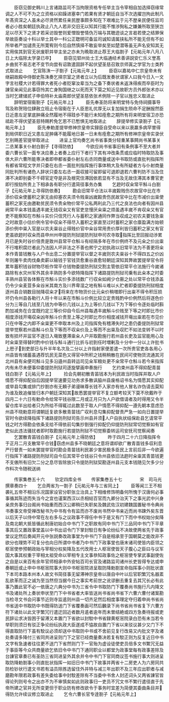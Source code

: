 <!-- { "loadSidebar": true } -->
　　臣窃见御史韩川上言诸路监司不当拘限资格专任举主当令宰相自加选择窃缘常调之人不可不为之立资格以抑躁进塞幸门若果有贤才朝廷自当不次选擢岂拘此制凡年髙资深之人虽未必尽贤然累任亲民歴事颇多知在下艰难比于元不歴亲民便任监司者必小胜矣朝廷执政止八九人若非交旧无以知其行能不惟渉狥私之嫌兼所取至狭岂足以尽天下之贤才若采访毁誉则爱憎毁誉情伪万端与其聴逰谈之言曷若使之结罪保举故臣奏设十科以举士其中一科公正聦明可备监司诚知请属挟私所不能无但有不如所举者严加谴责无所寛宥则今后自然慎择不敢妄举矣至如楚潜等虽无声名安知其无实用俟其到官无状废职并举主坐之亦未为晩取进止荐王大临劄子【元祐元年八月八日上大临除太学录已卒】
　　臣窃见郓州处士王大临通经术善讲説安仁乐义誉髙乡曲贫不易志老不变节向尝有诏敦遣固辞不起伏望圣慈召致京师寘之学官为士类矜式取进止
　　乞官陈洙一子劄子【元祐元年上】
　　臣窃以嘉祐中仁宗皇帝未有继嗣故殿中侍御史陈洙奏乞择宗室之贤者立以为后既发奏状谓家人曰我今日入一文字言社稷大计若得罪大者死小者贬窜汝辈当为之备下奏状者未返洙得疾而卒臣时为諌官亲闻见此事窃怜其亡身狥国继之以死而天下莫之知近见故职方员外郎张术亦以当时乞建储贰子申伯特补太庙斋郎伏望圣慈依张术例除一子官以旌忠义取进止
　　辞明堂宿衞劄子【元祐元年上】
　　臣先奉圣防将来明堂特与免侍祠摄事导驾及称贺陪位肆赦立班止令宿衞在于人臣恩礼优厚无以复加捐生陨命不足酬报然臣日近患左足掌底肿痛全然履地不得跬歩不能行未知痊愈之期所有将来明堂宿卫亦恐祗赴不得伏望圣慈特赐矜免乞恩不已慙惧无地取进止
　　辞提举修实录劄子【元祐元年上】
　　臣先奉勅差提举修神宗皇帝实録臣自受命以来以衰羸多病罕曽得到局供职日近又患左足肿痛不能履地日甚一日未有痊愈之期所有修神宗皇帝实录伏乞别赐差官提举取进止
　　进呈上官均奏乞尚书省事类分轻重某事闗尚书某事关二丞某事关仆射白劄子【寻得防依】
　　今欲应尚书省事旧有条例事不至大者并委六曹长官一面专决应奏上者奏上应行下者行下其有冲改条贯或应临时特取防及事体大非六曹所能専决者即申都省委仆射左右丞同商量或送中书取防或直批判指挥所有都省常程文字并只委在右丞一面批判指挥施行事体稍大及有所疑者方与仆射商量同批判所有诸色人辞状只委左右丞一面収接可留即留可退即退若六曹判防不当及住滞不决即别委不千碍官定夺是非及根究住滞因依若显有不当及无故住滞其本曹官吏即行按劾所贵上下相承各有职分行遣简径事务办集
　　乞趂时収籴常平斛斗白劄子【元祐元年上寻得防依奏】
　　勘会旧常平仓法以丰嵗糓贱伤农故官中比在市添价収籴使蓄积之家无由抑塞农夫须令贱粜凶嵗糓贵伤民故官中比在市减价出粜使蓄积之家无由邀勒贫民须令贵籴物价常平公私两利此乃三代之良法也向者有因州县阙常平籴本钱虽遇丰嵗无钱収籴又有官吏怠慢厌籴粜之烦虽遇丰嵗不肯収籴又有官吏不能察知在市斛斗实价只信凭行人与蓄积之家通同作弊当収成之初农夫要钱急粜之时故意小估价例令官中収籴不得尽入蓄积之家直至过时蓄积之家仓廪盈满方始顿添价例中粜入官是以农夫粜谷止得贱价官中籴谷常用贵价厚利皆归蓄积之家又有官吏虽欲趂时収籴而县申州州申提防刑狱提防刑狱申司农寺取指挥比至回报动渉累月已是失时谷价倍贵是致州县常平仓斛斗有经隔多年在市价例终不及元籴之价出粜不行堆积腐烂者此乃法因人坏非法之不善也熈宁之初执政以旧常平法为不善更将籴本作青苗钱散与人户令出息二分置提举官以督之丰嵗则农夫粜谷十不得四五之价凶年则屠牛卖肉伐桑卖薪以输钱于官钱货愈重谷直愈轻朝廷深知其弊故罢提举官令将累年蓄积钱谷财物尽桩作常平仓钱物委提防刑狱交割主管依旧常平仓法施行今嵗诸路除有水灾州军外其余丰熟防多今欲特降指挥下诸路提防刑狱司乗有此籴本之时委丰熟州县官各体察在市斛斗实价多添钱数广行収籴如阙少仓厫之处以常平仓钱添盖仍令少籴麦荳多籴谷米其南方及川界卑湿之地有斛斗难以乆贮者即委提防刑狱相度逐州县合销数目抛降収籴才将来在市物货价比元籴价稍増即行出粜不得令积压损坏仍令州县各勒行人将十年以来在市斛斗价例比较立定贵贱酌中价例然后将逐色价分为三等自几钱至几钱为中等价几钱以上为上等价几钱以下为下等价令逐处临时斟酌加减务在合宜既约定三等价仰自今后州县每遇丰嵗斛斗价贱至下等之时即比市价相度添钱开塲収籴凶年斛斗价贵至上等之时即比市价相度减钱开塲出粜若在市见价只在中等之内即不籴粜更不申取本州及上司指挥免有稽滞失时之患仍委提防刑狱常提举觉察若州县斛斗价及下等而不収籴价及上等而不出粜及収贮不如法变转不以时致有损坏并监官不逐日入塲致壅滞粜籴人户并取勘施行若州县长吏及监官能用心及时籴粜至得替时酌中价钱与斛斗通行比折与初到任时増剰及十分中一分以上许批书上厯子到吏部日与升半年名次及二分以上许指射家便差遣一次所贵官吏各各用心州县皆有储蓄虽遇荐饥民无菜色又得官中所积之钱稍稍散在民间可使物货流通其河北州县有籴便司斛斗见多沿邉州县转运司见籴军粮处更不籴常平仓斛斗若今来指挥内有未尽未便事仰委提防刑狱司逐旋擘画申奏施行
　　乞约束州县不得抑配青苗钱白劄子【元祐元年上】
　　捡会先朝初散青苖钱本为利民故当时指挥并取人户情愿不得抑配自后因提举官速要见功务求多散讽脇州县废格诏书名为情愿其实抑配或举县勾集或排门抄劄亦有无頼子弟谩昧尊长钱不入家亦有他人冒名诈伪请去莫知为谁及致追催皆归本户朝廷深知其故悉罢提举官不复立额考较天下莫不欣戴昨于四月二十六日有勅命令给常平钱谷限二月或正月只为人户欲借请者及时得用又令半留仓库半出给者只为所给不得辄过此数至于取人户情愿不得抑配一遵先朝本意虑恐州县不晓勅意将谓朝廷复欲多散青苗钱广収利息勾集抑配督责严急一如向日置提举官时令欲续降指挥下诸路提防刑狱司告示州县并须人户自执状结保赴县乞请常平钱之时方得勘会依条支给不得依前勾集抄劄强行抑配仍仰提防刑狱常切觉察如有官吏似此违法骚扰者即时取勘施行若提防刑狱不切觉察委转运司安抚司觉察闻奏
　　乞罢散青苖钱白劄子【元祐元年上得防依】
　　昨于四月二十六日降指挥令于正月二月支散常平仓钱窃虑州县多不晓朝廷之意将谓却欲广散青苗钱多収利息严行督责一如未罢提举官时勘会青苗钱利民甚少害民极多臣民上言前后非一今欲遍行指挥下诸路提防刑狱司自今后其常平仓钱谷只令州县依旧法趂时籴粜其青苗钱更不支俵所有旧欠二分之息尽皆除放只令提防刑狱契勘逐州县元支本钱随见欠多少分作料次令随税送纳

　　传家集巻五十六
　　钦定四库全书
　　传家集巻五十七　　　　宋　司马光　撰章奏四十
　　乞合两省为一劄子【元祐元年与三省同上】
　　臣等闻三王不相袭礼五帝不相沿乐况国家设官分职张立治具上下相维修饰明备何所愧于汉唐何必事事循其陈迹而失当今之宜也谨案西汉以丞相縂百官而九卿分治天下之事光武中兴身亲庶务事归台阁尚书始重而西汉公卿稍已失职矣及魏武佐汉初建魏国置秘书令典尚书奏事文帝受禅改秘书为中书有令有监而亦不废尚书然中书亲近而尚书踈外矣东晋以后天子以侍中常在左右多与之议政事不得任中书于是又有门下而中书权始分矣降及南北朝大抵皆循此制唐初始合中书门下之职故有同中书门下三品同中书门下平章事其后又置政事堂盖以中书出诏令门下掌封駮日有争论纷纭不决故使两省先于政事堂议定然后奏闻开元中张説奏改政事堂为中书门下自是相承至于国朝莫之能改非不欲分也理势不可复分也向日所谓中书者乃中书门下政事堂也唐末诸司使皆内臣领之枢宻使参预朝政始与宰相分权矣降及五代改用士人枢宻使皆天子腹心之臣曰与议军国大事其权重于宰相太祖受命以宰相专主文事叅知政事佐之枢宻使专掌武事副使佐之自是以来百有余年官师相承中外安帖百司长官及诸路监司诸州长吏皆得专达或申奏朝廷或止申中书枢宻院事大则中书枢宻院进呈取防降勅劄宣命指挥事小则批状直下本司本路本州本人故文书简径事无留滞神宗皇帝以唐自中叶以后官职繁冗名器紊乱欲革而正之诚为至当然但当据今日之事实考前世之讹谬删去重复去其冗长必有此事乃置此官不必一依唐之六典分中书为三省令中书取防门下覆奏尚书施行凡内降文书及诸处所上奏状申状至门下中书省者大率皆送尚书省尚书省下六曹六曹付诸案勘当检寻文书会问事节近则寺监逺则州县一切齐足然后相度事理定夺归着申尚书省尚书省送中书取防中书既得防送门下省覆奏画可然后飜录下尚书省尚书省复下六曹方符下诸处以此文字繁冗行遣迂回近者数月逺者逾年而未曽结絶或四方急奏待报或吏民辞讼求决皆困于留滞又本置门下省欲以封駮中书省録黄枢宻院录白恐有未当若令举职则须日有驳正争论纷纭执政大臣遂成不恊故自置门下省以来驳议甚少又门下不得直取防行下虽有駮议必须却送中书取防中书或不舍前见复行改易又内批文字及诸处奏请多降付三省同共进呈则门下之官已经商量奏决若复有駮正则为反复近日中书文字有急速者往往更不送门下省然则门下一官殆为虚设徒使吏员倍多文书繁冗无益于事臣等今众共商量欲乞依旧令中书门下通同职业以都堂为政事堂每有政事差除及台諌官章奏已有圣防三省同进呈外其余并令中书门下官同商议签书施行事大则进呈取防降勅劄事小则直批状指挥一如旧日中书门下故事并两省十二房吏人为六房同共防检钞状行遣文书若有溢员除拣选留住外并特与减三年出职不及三年应出职者与减磨勘年限若政事有差失委给事中封駮差除有不当委中书舍人封还词头又两省諌官皆得论列则号令之出亦不为不审慎矣如此则政事归一吏员不冗文书不繁行遣径直于先帝所建之官并无所变更但于职业防有修改欲令于事务时宜差为简便其委曲条目并得防允许续议修立取进止
　　乞令六曹长官专逹劄子【元祐元年上】
